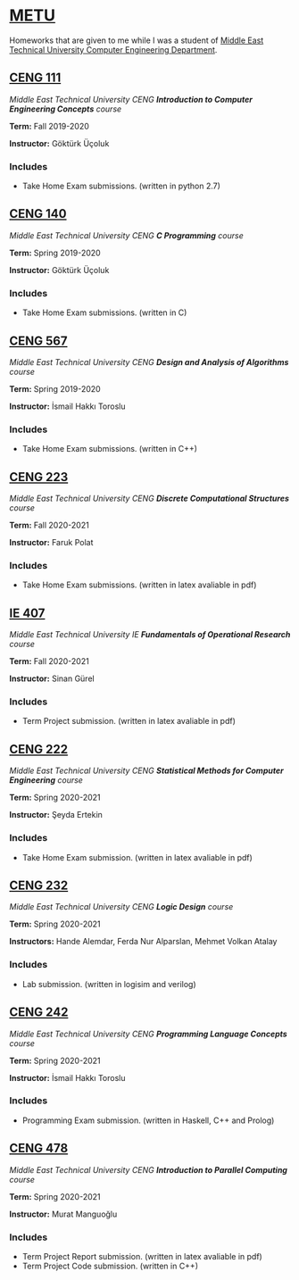 # [METU](https://www.metu.edu.tr/)
Homeworks that are given to me while I was a student of [Middle East Technical University Computer Engineering Department](https://ceng.metu.edu.tr/).
## [CENG 111](https://github.com/e-hengirmen/METU/tree/master/CENG111)
_Middle East Technical University CENG **Introduction to Computer Engineering Concepts** course_

**Term:** Fall 2019-2020

**Instructor:** Göktürk Üçoluk
### Includes

* Take Home Exam submissions. (written in python 2.7)
## [CENG 140](https://github.com/e-hengirmen/METU/tree/master/CENG140)
_Middle East Technical University CENG **C Programming** course_

**Term:** Spring 2019-2020

**Instructor:** Göktürk Üçoluk
### Includes
* Take Home Exam submissions. (written in C)
## [CENG 567](https://github.com/e-hengirmen/METU/tree/master/CENG567)
_Middle East Technical University CENG **Design and Analysis of Algorithms** course_

**Term:** Spring 2019-2020

**Instructor:** İsmail Hakkı Toroslu
### Includes
* Take Home Exam submissions. (written in C++)
## [CENG 223](https://github.com/e-hengirmen/METU/tree/master/CENG223)
_Middle East Technical University CENG **Discrete Computational Structures** course_

**Term:** Fall 2020-2021

**Instructor:** Faruk Polat
### Includes
* Take Home Exam submissions. (written in latex avaliable in pdf)
## [IE 407](https://github.com/e-hengirmen/METU/tree/master/IE407)
_Middle East Technical University IE **Fundamentals of Operational Research** course_

**Term:** Fall 2020-2021

**Instructor:** Sinan Gürel
### Includes
* Term Project submission. (written in latex avaliable in pdf)
## [CENG 222](https://github.com/e-hengirmen/METU/tree/master/CENG222)
_Middle East Technical University CENG **Statistical Methods for Computer Engineering** course_

**Term:** Spring 2020-2021

**Instructor:** Şeyda Ertekin
### Includes
* Take Home Exam submission. (written in latex avaliable in pdf)
## [CENG 232](https://github.com/e-hengirmen/METU/tree/master/CENG232)
_Middle East Technical University CENG **Logic Design** course_

**Term:** Spring 2020-2021

**Instructors:** Hande Alemdar, Ferda Nur Alparslan, Mehmet Volkan Atalay
### Includes
* Lab submission. (written in logisim and verilog)
## [CENG 242](https://github.com/e-hengirmen/METU/tree/master/CENG242)
_Middle East Technical University CENG **Programming Language Concepts** course_

**Term:** Spring 2020-2021

**Instructor:** İsmail Hakkı Toroslu
### Includes
* Programming Exam submission. (written in Haskell, C++ and Prolog)
## [CENG 478](https://github.com/e-hengirmen/METU/tree/master/CENG478)
_Middle East Technical University CENG **Introduction to Parallel Computing** course_

**Term:** Spring 2020-2021

**Instructor:** Murat Manguoğlu
### Includes
* Term Project Report submission. (written in latex avaliable in pdf)
* Term Project Code submission. (written in C++)
